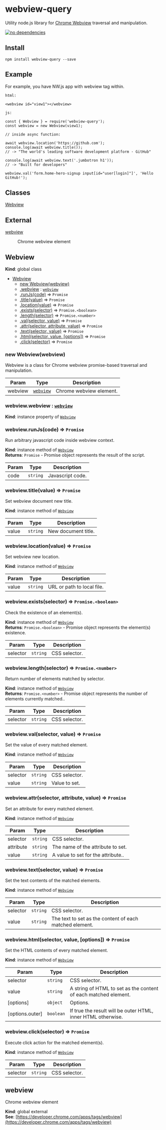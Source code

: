 ﻿# webview-query
Utility node.js library for [Chrome Webview](https://developer.chrome.com/apps/tags/webview) traversal and manipulation.

[![no dependencies](https://img.shields.io/badge/dependencies-none-green.svg)]()

## Install
`npm install webview-query --save`

## Example

For example, you have NW.js app with webview tag within.

`html:`

    <webview id="view1"></webview>

`js:`

    const { Webview } = require('webview-query');
    const webview = new Webview(view1);

    // inside async function:

    await webview.location('https://github.com');
    console.log(await webview.title());
    // -> "The world's leading software development platform · GitHub"

    console.log(await webview.text('.jumbotron h1'));
    // -> "Built for developers"

    webview.val('form.home-hero-signup input[id="user[login]"]', 'Hello GitHub!');

## Classes

<dl>
<dt><a href="#Webview">Webview</a></dt>
<dd></dd>
</dl>

## External

<dl>
<dt><a href="#external_webview">webview</a></dt>
<dd><p>Chrome webview element</p>
</dd>
</dl>

<a name="Webview"></a>

## Webview
**Kind**: global class  

* [Webview](#Webview)
    * [new Webview(webview)](#new_Webview_new)
    * [.webview](#Webview+webview) : [<code>webview</code>](#external_webview)
    * [.runJs(code)](#Webview+runJs) ⇒ <code>Promise</code>
    * [.title(value)](#Webview+title) ⇒ <code>Promise</code>
    * [.location(value)](#Webview+location) ⇒ <code>Promise</code>
    * [.exists(selector)](#Webview+exists) ⇒ <code>Promise.&lt;boolean&gt;</code>
    * [.length(selector)](#Webview+length) ⇒ <code>Promise.&lt;number&gt;</code>
    * [.val(selector, value)](#Webview+val) ⇒ <code>Promise</code>
    * [.attr(selector, attribute, value)](#Webview+attr) ⇒ <code>Promise</code>
    * [.text(selector, value)](#Webview+text) ⇒ <code>Promise</code>
    * [.html(selector, value, [options])](#Webview+html) ⇒ <code>Promise</code>
    * [.click(selector)](#Webview+click) ⇒ <code>Promise</code>

<a name="new_Webview_new"></a>

### new Webview(webview)
Webview is a class for Chrome webview promise-based traversal and manipulation.


| Param | Type | Description |
| --- | --- | --- |
| webview | [<code>webview</code>](#external_webview) | Chrome webview element. |

<a name="Webview+webview"></a>

### webview.webview : [<code>webview</code>](#external_webview)
**Kind**: instance property of [<code>Webview</code>](#Webview)  
<a name="Webview+runJs"></a>

### webview.runJs(code) ⇒ <code>Promise</code>
Run arbitrary javascript code inside webview context.

**Kind**: instance method of [<code>Webview</code>](#Webview)  
**Returns**: <code>Promise</code> - Promise object represents the result of the script.  

| Param | Type | Description |
| --- | --- | --- |
| code | <code>string</code> | Javascript code. |

<a name="Webview+title"></a>

### webview.title(value) ⇒ <code>Promise</code>
Set webview document new title.

**Kind**: instance method of [<code>Webview</code>](#Webview)  

| Param | Type | Description |
| --- | --- | --- |
| value | <code>string</code> | New document title. |

<a name="Webview+location"></a>

### webview.location(value) ⇒ <code>Promise</code>
Set webview new location.

**Kind**: instance method of [<code>Webview</code>](#Webview)  

| Param | Type | Description |
| --- | --- | --- |
| value | <code>string</code> | URL or path to local file. |

<a name="Webview+exists"></a>

### webview.exists(selector) ⇒ <code>Promise.&lt;boolean&gt;</code>
Check the existence of an element(s).

**Kind**: instance method of [<code>Webview</code>](#Webview)  
**Returns**: <code>Promise.&lt;boolean&gt;</code> - Promise object represents the element(s) existence.  

| Param | Type | Description |
| --- | --- | --- |
| selector | <code>string</code> | CSS selector. |

<a name="Webview+length"></a>

### webview.length(selector) ⇒ <code>Promise.&lt;number&gt;</code>
Return number of elements matched by selector.

**Kind**: instance method of [<code>Webview</code>](#Webview)  
**Returns**: <code>Promise.&lt;number&gt;</code> - Promise object represents the number of elements currently matched..  

| Param | Type | Description |
| --- | --- | --- |
| selector | <code>string</code> | CSS selector. |

<a name="Webview+val"></a>

### webview.val(selector, value) ⇒ <code>Promise</code>
Set the value of every matched element.

**Kind**: instance method of [<code>Webview</code>](#Webview)  

| Param | Type | Description |
| --- | --- | --- |
| selector | <code>string</code> | CSS selector. |
| value | <code>string</code> | Value to set. |

<a name="Webview+attr"></a>

### webview.attr(selector, attribute, value) ⇒ <code>Promise</code>
Set an attribute for every matched element.

**Kind**: instance method of [<code>Webview</code>](#Webview)  

| Param | Type | Description |
| --- | --- | --- |
| selector | <code>string</code> | CSS selector. |
| attribute | <code>string</code> | The name of the attribute to set. |
| value | <code>string</code> | A value to set for the attribute.. |

<a name="Webview+text"></a>

### webview.text(selector, value) ⇒ <code>Promise</code>
Set the text contents of the matched elements.

**Kind**: instance method of [<code>Webview</code>](#Webview)  

| Param | Type | Description |
| --- | --- | --- |
| selector | <code>string</code> | CSS selector. |
| value | <code>string</code> | The text to set as the content of each matched element. |

<a name="Webview+html"></a>

### webview.html(selector, value, [options]) ⇒ <code>Promise</code>
Set the HTML contents of every matched element.

**Kind**: instance method of [<code>Webview</code>](#Webview)  

| Param | Type | Description |
| --- | --- | --- |
| selector | <code>string</code> | CSS selector. |
| value | <code>string</code> | A string of HTML to set as the content of each matched element. |
| [options] | <code>object</code> | Options. |
| [options.outer] | <code>boolean</code> | If true the result will be outer HTML, inner HTML otherwise. |

<a name="Webview+click"></a>

### webview.click(selector) ⇒ <code>Promise</code>
Execute click action for the matched element(s).

**Kind**: instance method of [<code>Webview</code>](#Webview)  

| Param | Type | Description |
| --- | --- | --- |
| selector | <code>string</code> | CSS selector. |

<a name="external_webview"></a>

## webview
Chrome webview element

**Kind**: global external  
**See**: [https://developer.chrome.com/apps/tags/webview](https://developer.chrome.com/apps/tags/webview)  
